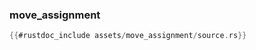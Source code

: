 ### move_assignment

```rust
{{#rustdoc_include assets/move_assignment/source.rs}}
```
<div class="flex-container vis_block" style="position:relative; margin-left:-75px; margin-right:-75px; display: none;">
  <object type="image/svg+xml" class="move_assignment code_panel" data="assets/move_assignment/vis_code.svg"></object>
  <object type="image/svg+xml" class="move_assignment tl_panel" data="assets/move_assignment/vis_timeline.svg" style="width: auto;" onmouseenter="helpers('move_assignment')"></object>
</div>